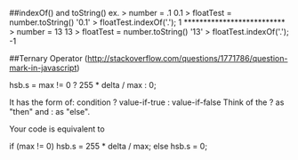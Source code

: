 ##indexOf() and toString()
  ex.
    > number = .1
      0.1
    > floatTest = number.toString()
      '0.1'
    > floatTest.indexOf('.');
      1
      **************************
    > number = 13
      13
    > floatTest = number.toString()
      '13'
    > floatTest.indexOf('.');
      -1


##Ternary Operator
(http://stackoverflow.com/questions/1771786/question-mark-in-javascript)

  hsb.s = max != 0 ? 255 * delta / max : 0;

  It has the form of: condition ? value-if-true : value-if-false
  Think of the ? as "then" and : as "else".

  Your code is equivalent to

  if (max != 0)
    hsb.s = 255 * delta / max;
  else
    hsb.s = 0;